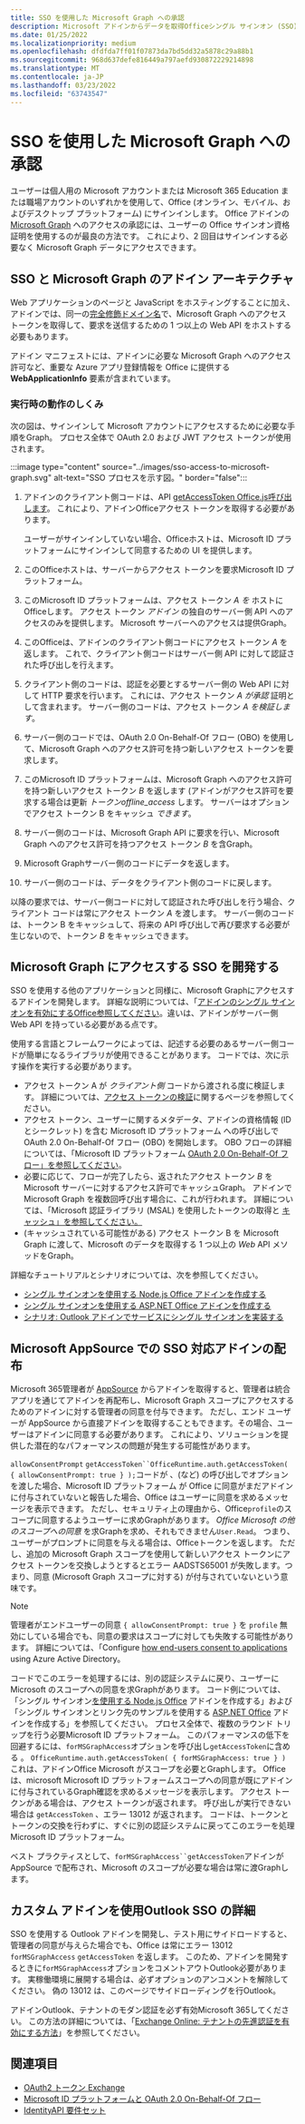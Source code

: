 ```yaml
---
title: SSO を使用した Microsoft Graph への承認
description: Microsoft アドインからデータを取得Officeシングル サインオン (SSO) を使用する方法について説明Graph。
ms.date: 01/25/2022
ms.localizationpriority: medium
ms.openlocfilehash: dfdfda7ff01f07873da7bd5dd32a5878c29a88b1
ms.sourcegitcommit: 968d637defe816449a797aefd930872229214898
ms.translationtype: MT
ms.contentlocale: ja-JP
ms.lasthandoff: 03/23/2022
ms.locfileid: "63743547"
---
```

# <a name="authorize-to-microsoft-graph-with-sso"></a>SSO を使用した Microsoft Graph への承認

ユーザーは個人用の Microsoft アカウントまたは Microsoft 365 Education または職場アカウントのいずれかを使用して、Office (オンライン、モバイル、およびデスクトップ プラットフォーム) にサインインします。 Office アドインの [Microsoft Graph](https://developer.microsoft.com/graph/docs) へのアクセスの承認には、ユーザーの Office サインオン資格証明を使用するのが最良の方法です。 これにより、2 回目はサインインする必要なく Microsoft Graph データにアクセスできます。

## <a name="add-in-architecture-for-sso-and-microsoft-graph"></a>SSO と Microsoft Graph のアドイン アーキテクチャ

Web アプリケーションのページと JavaScript をホスティングすることに加え、アドインでは、同一の[完全修飾ドメイン名](/windows/desktop/DNS/f-gly#_dns_fully_qualified_domain_name_fqdn__gly)で、Microsoft Graph へのアクセス トークンを取得して、要求を送信するための 1 つ以上の Web API をホストする必要もあります。

アドイン マニフェストには、アドインに必要な Microsoft Graph へのアクセス許可など、重要な Azure アプリ登録情報を Office に提供する **WebApplicationInfo** 要素が含まれています。

### <a name="how-it-works-at-runtime"></a>実行時の動作のしくみ

次の図は、サインインして Microsoft アカウントにアクセスするために必要な手順をGraph。 プロセス全体で OAuth 2.0 および JWT アクセス トークンが使用されます。

:::image type="content" source="../images/sso-access-to-microsoft-graph.svg" alt-text="SSO プロセスを示す図。" border="false":::

1. アドインのクライアント側コードは、API [getAccessToken Office.js呼び出します](/javascript/api/office-runtime/officeruntime.auth#office-runtime-officeruntime-auth-getaccesstoken-member(1))。 これにより、アドインOfficeアクセス トークンを取得する必要があります。

    ユーザーがサインインしていない場合、Officeホストは、Microsoft ID プラットフォームにサインインして同意するための UI を提供します。

2. このOfficeホストは、サーバーからアクセス トークンを要求Microsoft ID プラットフォーム。
3. このMicrosoft ID プラットフォームは、アクセス トークン *A を* ホストにOfficeします。 アクセス トークン *アドイン* の独自のサーバー側 API へのアクセスのみを提供します。 Microsoft サーバーへのアクセスは提供Graph。
4. このOfficeは、アドインのクライアント側コードにアクセス トークン *A* を返します。 これで、クライアント側コードはサーバー側 API に対して認証された呼び出しを行えます。
5. クライアント側のコードは、認証を必要とするサーバー側の Web API に対して HTTP 要求を行います。 これには、アクセス トークン *A が承認* 証明として含まれます。 サーバー側のコードは、アクセス トークン *A を検証します*。
6. サーバー側のコードでは、OAuth 2.0 On-Behalf-Of フロー (OBO) を使用して、Microsoft Graph へのアクセス許可を持つ新しいアクセス トークンを要求します。
7. このMicrosoft ID プラットフォームは、Microsoft Graph へのアクセス許可を持つ新しいアクセス トークン *B* を返します (アドインがアクセス許可を要求する場合は更新 *トークンoffline_access* します。 サーバーはオプションでアクセス トークン B をキャッシュ *できます*。
8. サーバー側のコードは、Microsoft Graph API に要求を行い、Microsoft Graph へのアクセス許可を持つアクセス トークン *B* を含Graph。
9. Microsoft Graphサーバー側のコードにデータを返します。
10. サーバー側のコードは、データをクライアント側のコードに戻します。

以降の要求では、サーバー側コードに対して認証された呼び出しを行う場合、クライアント コードは常にアクセス トークン *A* を渡します。 サーバー側のコードは、トークン B をキャッシュして、将来の API 呼び出しで再び要求する必要が生じないので、トークン *B* をキャッシュできます。

## <a name="develop-an-sso-add-in-that-accesses-microsoft-graph"></a>Microsoft Graph にアクセスする SSO を開発する

SSO を使用する他のアプリケーションと同様に、Microsoft Graphにアクセスするアドインを開発します。 詳細な説明については、「[アドインのシングル サインオンを有効にするOffice参照してください](../develop/sso-in-office-add-ins.md)。違いは、アドインがサーバー側 Web API を持っている必要がある点です。

使用する言語とフレームワークによっては、記述する必要のあるサーバー側コードが簡単になるライブラリが使用できることがあります。 コードでは、次に示す操作を実行する必要があります。

* アクセス トークン A が *クライアント側* コードから渡される度に検証します。 詳細については、[アクセス トークンの検証](sso-in-office-add-ins.md#pass-the-access-token-to-server-side-code)に関するページを参照してください。
* アクセス トークン、ユーザーに関するメタデータ、アドインの資格情報 (ID とシークレット) を含む Microsoft ID プラットフォーム への呼び出しで OAuth 2.0 On-Behalf-Of フロー (OBO) を開始します。 OBO フローの詳細については、「Microsoft ID プラットフォーム [OAuth 2.0 On-Behalf-Of フロー」を参照してください](/azure/active-directory/develop/v2-oauth2-on-behalf-of-flow)。
* 必要に応じて、フローが完了したら、返されたアクセス トークン *B* を Microsoft サーバーに対するアクセス許可でキャッシュGraph。 アドインで Microsoft Graph を複数回呼び出す場合に、これが行われます。 詳細については、「Microsoft 認証ライブラリ (MSAL) を使用したトークンの取得と [キャッシュ」を参照してください。](/azure/active-directory/develop/msal-acquire-cache-tokens)
* (キャッシュされている可能性がある) アクセス トークン B を Microsoft Graph に渡して、Microsoft のデータを取得する 1 つ以上の *Web* API メソッドをGraph。

詳細なチュートリアルとシナリオについては、次を参照してください。

* [シングル サインオンを使用する Node.js Office アドインを作成する](create-sso-office-add-ins-nodejs.md)
* [シングル サインオンを使用する ASP.NET Office アドインを作成する](create-sso-office-add-ins-aspnet.md)
* [シナリオ: Outlook アドインでサービスにシングル サインオンを実装する](../outlook/implement-sso-in-outlook-add-in.md)

## <a name="distributing-sso-enabled-add-ins-in-microsoft-appsource"></a>Microsoft AppSource での SSO 対応アドインの配布

Microsoft 365管理者が [AppSource](https://appsource.microsoft.com) からアドインを取得すると、管理者は統合アプリを通じてアドインを再配布し、[](/microsoft-365/admin/manage/test-and-deploy-microsoft-365-apps)Microsoft Graph スコープにアクセスするためのアドインに対する管理者の同意を付与できます。 ただし、エンド ユーザーが AppSource から直接アドインを取得することもできます。その場合、ユーザーはアドインに同意する必要があります。 これにより、ソリューションを提供した潜在的なパフォーマンスの問題が発生する可能性があります。

`allowConsentPrompt` `getAccessToken``OfficeRuntime.auth.getAccessToken( { allowConsentPrompt: true } );`コードが 、(など) の呼び出しでオプションを渡した場合、Microsoft ID プラットフォーム が Office に同意がまだアドインに付与されていないと報告した場合、Office はユーザーに同意を求めるメッセージを表示できます。 ただし、セキュリティ上の理由から、Office`profile`のスコープに同意するようユーザーに求めGraphがあります。 *Office Microsoft の他のスコープへの同意* を求Graphを求め、それもできません`User.Read`。 つまり、ユーザーがプロンプトに同意を与える場合は、Officeトークンを返します。 ただし、追加の Microsoft Graph スコープを使用して新しいアクセス トークンにアクセス トークンを交換しようとするとエラー AADSTS65001 が失敗します。つまり、同意 (Microsoft Graph スコープに対する) が付与されていないという意味です。

> [!NOTE]
> 管理者がエンドユーザーの同意 `{ allowConsentPrompt: true }` を `profile` 無効にしている場合でも、同意の要求はスコープに対しても失敗する可能性があります。 詳細については、「Configure [how end-users consent to applications](/azure/active-directory/manage-apps/configure-user-consent) using Azure Active Directory。

コードでこのエラーを処理するには、別の認証システムに戻り、ユーザーに Microsoft のスコープへの同意を求Graphがあります。 コード例については、「シングル サインオン[を使用する Node.js Office](create-sso-office-add-ins-nodejs.md) アドインを作成する」および「シングル サインオンとリンク先のサンプルを使用する [ASP.NET Office](create-sso-office-add-ins-aspnet.md) アドインを作成する」を参照してください。 プロセス全体で、複数のラウンド トリップを行う必要Microsoft ID プラットフォーム。 このパフォーマンスの低下を回避するには、`forMSGraphAccess`オプションを呼び出し`getAccessToken`に含める 。 `OfficeRuntime.auth.getAccessToken( { forMSGraphAccess: true } )` これは、アドインOffice Microsoft がスコープを必要とGraphします。 Officeは、microsoft Microsoft ID プラットフォームスコープへの同意が既にアドインに付与されているGraph確認を求めるメッセージを表示します。 アクセス トークンがある場合は、アクセス トークンが返されます。 呼び出しが実行できない場合は `getAccessToken` 、エラー 13012 が返されます。 コードは、トークンとトークンの交換を行わずに、すぐに別の認証システムに戻ってこのエラーを処理Microsoft ID プラットフォーム。

ベスト プラクティスとして、`forMSGraphAccess``getAccessToken`アドインが AppSource で配布され、Microsoft のスコープが必要な場合は常に渡Graphします。

## <a name="details-on-sso-with-an-outlook-add-in"></a>カスタム アドインを使用Outlook SSO の詳細

SSO を使用する Outlook アドインを開発し、テスト用にサイドロードすると、管理者の同意が与えらた場合でも、Office は常にエラー 13012 `forMSGraphAccess` `getAccessToken` を返します。 このため、アドインを開発するときに`forMSGraphAccess`オプションをコメントアウトOutlook必要があります。 実稼働環境に展開する場合は、必ずオプションのアンコメントを解除してください。 偽の 13012 は、このページでサイドローディングを行Outlook。

アドインOutlook、テナントのモダン認証を必ず有効Microsoft 365してください。 この方法の詳細については、「[Exchange Online: テナントの先進認証を有効にする方法](https://social.technet.microsoft.com/wiki/contents/articles/32711.exchange-online-how-to-enable-your-tenant-for-modern-authentication.aspx)」を参照してください。

## <a name="see-also"></a>関連項目

* [OAuth2 トークン Exchange](https://tools.ietf.org/html/draft-ietf-oauth-token-exchange-02)
* [Microsoft ID プラットフォームと OAuth 2.0 On-Behalf-Of フロー](/azure/active-directory/develop/v2-oauth2-on-behalf-of-flow)
* [IdentityAPI 要件セット](../reference/requirement-sets/identity-api-requirement-sets.md)
